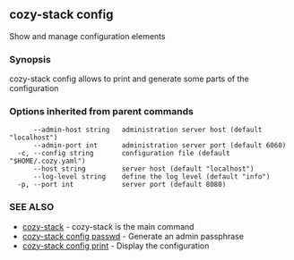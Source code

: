 ## cozy-stack config

Show and manage configuration elements

### Synopsis



cozy-stack config allows to print and generate some parts of the configuration


### Options inherited from parent commands

```
      --admin-host string   administration server host (default "localhost")
      --admin-port int      administration server port (default 6060)
  -c, --config string       configuration file (default "$HOME/.cozy.yaml")
      --host string         server host (default "localhost")
      --log-level string    define the log level (default "info")
  -p, --port int            server port (default 8080)
```

### SEE ALSO
* [cozy-stack](cozy-stack.md)	 - cozy-stack is the main command
* [cozy-stack config passwd](cozy-stack_config_passwd.md)	 - Generate an admin passphrase
* [cozy-stack config print](cozy-stack_config_print.md)	 - Display the configuration

